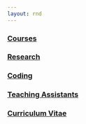 ```yaml
---
layout: rnd
---
```





### [Courses]({{site.baseurl}}/courses/index.html)
### [Research]({{site.baseurl}}/research/index.html)
### [Coding]({{site.baseurl}}/coding/index.html)
### [Teaching Assistants]({{site.baseurl}}/ta/index.html)
### [Curriculum Vitae]({{site.baseurl}}/cv.pdf)


